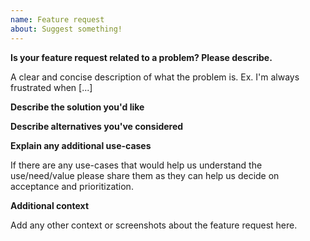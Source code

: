 ```yaml
---
name: Feature request
about: Suggest something!
---
```


**Is your feature request related to a problem? Please describe.**

A clear and concise description of what the problem is. Ex. I'm always frustrated when [...]

**Describe the solution you'd like**

**Describe alternatives you've considered**

**Explain any additional use-cases**

If there are any use-cases that would help us understand the use/need/value please share them as they can help us decide on acceptance and prioritization.

**Additional context**

Add any other context or screenshots about the feature request here.
